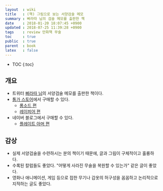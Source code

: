 ```yaml
---
layout  : wiki
title   : (책) 그림으로 보는 서양검술 메모
summary : 삐라따 님의 검술 메모를 출판한 책
date    : 2018-01-20 18:07:45 +0900
updated : 2018-07-25 11:39:28 +0900
tags    : review 만화책 무술
toc     : true
public  : true
parent  : book
latex   : false
---
```

* TOC
{:toc}

## 개요

* 트위터 [삐라따 님](https://twitter.com/gailtonatiu/status/950906872734785536 )의 서양검술 메모를 출판한 책이다.
* [퉁가 스토어](https://store.webtoonguide.com/ )에서 구매할 수 있다.
    * [롱소드 편](https://store.webtoonguide.com/goods/137 )
    * [레이피어 편](https://store.webtoonguide.com/goods/138 )
* 네이버 블로그에서 구매할 수 있다.
    * [플레이트 아머 편](http://blog.naver.com/PostView.nhn?blogId=gailtonatiu&logNo=220810345445&redirect=Dlog&widgetTypeCall=true )

## 감상

* 실제 서양검술을 수련하시는 분의 책이기 때문에, 글과 그림이 구체적이고 훌륭하다.
* 수록된 칼럼들도 좋았다. "어떻게 사라진 무술을 복원할 수 있는가" 같은 글이 좋았다.
* 영화나 애니메이션, 게임 등으로 접한 무기나 갑옷의 허구성을 꼼꼼하고 논리적으로 지적하는 글도 좋았다.

